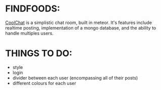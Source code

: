 # FINDFOODS:

[CoolChat](http://coolchat.meteor.com/) is a simplistic chat room, built in meteor. It's features include realtime posting, implementation of a mongo database, and the ability to handle multiples users.

# THINGS TO DO:

* style
* login
* divider between each user (encompassing all of their posts)
* different colours for each user